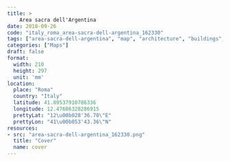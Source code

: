 ```yaml
---
title: > 
    Area sacra dell'Argentina
date: 2018-09-26
code: "italy_roma_area-sacra-dell-argentina_162330"
tags: ["area-sacra-dell-argentina", "map", "architecture", "buildings", "Roma", "Italy"]
categories: ["Maps"]
draft: false
format:
  width: 210
  height: 297
  unit: 'mm'
location:
  place: "Roma"
  country: "Italy"
  latitude: 41.89537910786336
  longitude: 12.47686328286915
  prettyLat: "12\u00b028'36.70\"E"
  prettyLon: "41\u00b053'43.36\"N"
resources:
- src: "area-sacra-dell-argentina_162330.png"
  title: "Cover"
  name: cover
---
```

